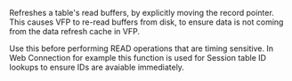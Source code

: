 ﻿Refreshes a table's read buffers, by explicitly moving the record pointer. This causes VFP to re-read buffers from disk, to ensure data is not coming from the data refresh cache in VFP.

Use this before performing READ operations that are timing sensitive. In Web Connection for example this function is used for Session table ID lookups to ensure IDs are avaiable immediately.
